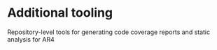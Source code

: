 # Additional tooling

Repository-level tools for generating code coverage reports and static analysis for AR4
